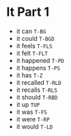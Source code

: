 # It Part 1

* it can `T-BG`
* it could `T-BGD`
* it feels `T-FLS`
* it felt `T-FLT`
* it happened `T-PD`
* it happens `T-PS`
* it has `T-Z`
* it recalled `T-RLD`
* it recalls `T-RLS`
* it should `T-RBD`
* it up `TUP`
* it was `T-FS`
* it were `T-RP`
* it would `T-LD`
